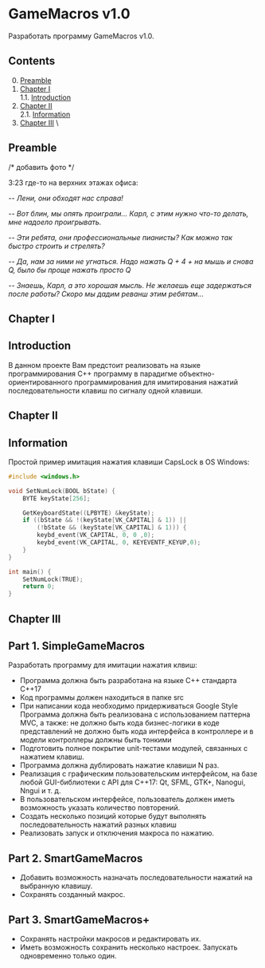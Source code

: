 # GameMacros v1.0

Разработать программу GameMacros v1.0.


## Contents

0. [Preamble](#preamble)
1. [Chapter I](#chapter-i) \
    1.1. [Introduction](#introduction)
2. [Chapter II](#chapter-ii) \
    2.1. [Information](#information)
3. [Chapter III](#chapter-iii) \  


## Preamble

/* добавить фото */

3:23 где-то на верхних этажах офиса:

*-- Лени, они обходят нас справа!*

*-- Вот блин, мы опять проиграли... Карл, с этим нужно что-то делать, мне надоело проигрывать.*

*-- Эти ребята, они профессиональные пианисты? Как можно так быстро строить и стрелять?*

*-- Да, нам за ними не угнаться. Надо нажать Q + 4 + на мышь и снова Q, было бы проще нажать просто Q*

*-- Знаешь, Карл, а это хорошая мысль. Не желаешь еще задержаться после работы? Скоро мы дадим реванш этим ребятам...*


## Chapter I

## Introduction

В данном проекте Вам предстоит реализовать на языке программирования C++ программу в парадигме объектно-ориентированного программирования для имитирования нажатий последовательности клавиш по сигналу одной клавиши.


## Chapter II

## Information

Простой пример имитация нажатия клавиши CapsLock в OS Windows:

```c++
#include <windows.h>

void SetNumLock(BOOL bState) {
    BYTE keyState[256];

    GetKeyboardState((LPBYTE) &keyState);
    if ((bState && !(keyState[VK_CAPITAL] & 1)) ||
        (!bState && (keyState[VK_CAPITAL] & 1))) {
        keybd_event(VK_CAPITAL, 0, 0 ,0);
        keybd_event(VK_CAPITAL, 0, KEYEVENTF_KEYUP,0);
    }
}

int main() {
    SetNumLock(TRUE);
    return 0;
}
```

## Chapter III

## Part 1. SimpleGameMacros

Разработать программу для имитации нажатия клвиш:

- Программа должна быть разработана на языке C++ стандарта C++17
- Код программы должен находиться в папке src
- При написании кода необходимо придерживаться Google Style
  Программа должна быть реализована с использованием паттерна MVC, а также:
  не должно быть кода бизнес-логики в коде представлений
  не должно быть кода интерфейса в контроллере и в модели
  контроллеры должны быть тонкими
- Подготовить полное покрытие unit-тестами модулей, связанных с нажатием клавиш.
- Программа должна дублировать нажатие клавиши N раз.
- Реализация с графическим пользовательским интерфейсом, на базе любой GUI-библиотеки с API для C++17: Qt, SFML, GTK+, Nanogui, Nngui и т. д.
- В пользовательском интерфейсе, пользователь должен иметь возможность указать количество повторений.
- Создать несколько позиций которые будут выполнять последовательность нажатий разных клавиш
- Реализовать запуск и отключения макроса по нажатию.

## Part 2. SmartGameMacros
- Добавить возможность назначать последовательности нажатий на выбранную клавишу.
- Сохранять созданный макрос.

## Part 3. SmartGameMacros+
- Сохранять настройки макросов и редактировать их.
- Иметь возможность сохранить несколько настроек. Запускать одновременно только один.
